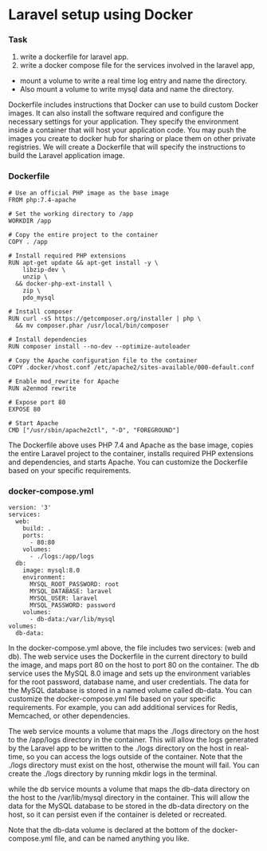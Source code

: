 # Laravel setup using Docker
### Task
1. write a dockerfile for laravel app.
2. write a docker compose file for the services involved in the laravel app,
- mount a volume to write a real time log entry and name the directory.
-  Also mount a volume to write mysql data and name the directory.

Dockerfile includes instructions that Docker can use to build custom Docker images. It can also install the software required and configure the necessary settings for your application. They specify the environment inside a container that will host your application code. You may push the images you create to docker hub for sharing or place them on other private registries.
We will create a Dockerfile that will specify the instructions to build the Laravel application image.

### Dockerfile

```
# Use an official PHP image as the base image
FROM php:7.4-apache

# Set the working directory to /app
WORKDIR /app

# Copy the entire project to the container
COPY . /app

# Install required PHP extensions
RUN apt-get update && apt-get install -y \
    libzip-dev \
    unzip \
  && docker-php-ext-install \
    zip \
    pdo_mysql

# Install composer
RUN curl -sS https://getcomposer.org/installer | php \
  && mv composer.phar /usr/local/bin/composer

# Install dependencies
RUN composer install --no-dev --optimize-autoloader

# Copy the Apache configuration file to the container
COPY .docker/vhost.conf /etc/apache2/sites-available/000-default.conf

# Enable mod_rewrite for Apache
RUN a2enmod rewrite

# Expose port 80
EXPOSE 80

# Start Apache
CMD ["/usr/sbin/apache2ctl", "-D", "FOREGROUND"]
```

The Dockerfile above uses PHP 7.4 and Apache as the base image, copies the entire Laravel project to the container, installs required PHP extensions and dependencies, and starts Apache. You can customize the Dockerfile based on your specific requirements.

### docker-compose.yml

```
version: '3'
services:
  web:
    build: .
    ports:
      - 80:80
    volumes:
      - ./logs:/app/logs
  db:
    image: mysql:8.0
    environment:
      MYSQL_ROOT_PASSWORD: root
      MYSQL_DATABASE: laravel
      MYSQL_USER: laravel
      MYSQL_PASSWORD: password
    volumes:
      - db-data:/var/lib/mysql
volumes:
  db-data:
```

In the docker-compose.yml above, the file includes two services: (web and db). The web service uses the Dockerfile in the current directory to build the image, and maps port 80 on the host to port 80 on the container. The db service uses the MySQL 8.0 image and sets up the environment variables for the root password, database name, and user credentials. The data for the MySQL database is stored in a named volume called db-data.
You can customize the docker-compose.yml file based on your specific requirements. For example, you can add additional services for Redis, Memcached, or other dependencies.

The web service mounts a volume that maps the ./logs directory on the host to the /app/logs directory in the container. This will allow the logs generated by the Laravel app to be written to the ./logs directory on the host in real-time, so you can access the logs outside of the container.
Note that the ./logs directory must exist on the host, otherwise the mount will fail. You can create the ./logs directory by running mkdir logs in the terminal.  
 
while the db service mounts a volume that maps the db-data directory on the host to the /var/lib/mysql directory in the container. This will allow the data for the MySQL database to be stored in the db-data directory on the host, so it can persist even if the container is deleted or recreated.

Note that the db-data volume is declared at the bottom of the docker-compose.yml file, and can be named anything you like.
